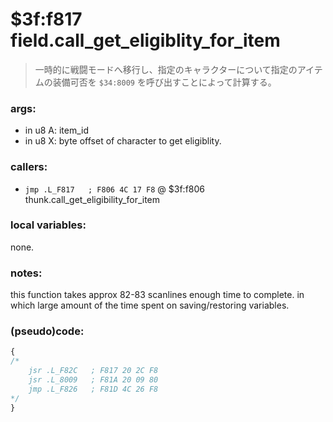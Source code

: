 ﻿
# $3f:f817 field.call_get_eligiblity_for_item
> 一時的に戦闘モードへ移行し、指定のキャラクターについて指定のアイテムの装備可否を `$34:8009` を呼び出すことによって計算する。

### args:
+	in u8 A: item_id
+	in u8 X: byte offset of character to get eligiblity.

### callers:
+	`jmp .L_F817   ; F806 4C 17 F8` @ $3f:f806 thunk.call_get_eligibility_for_item

### local variables:
none.

### notes:
this function takes approx 82-83 scanlines enough time to complete.
in which large amount of the time spent on saving/restoring variables.

### (pseudo)code:
```js
{
/*
    jsr .L_F82C   ; F817 20 2C F8
    jsr .L_8009   ; F81A 20 09 80
	jmp .L_F826   ; F81D 4C 26 F8
*/
}
```



